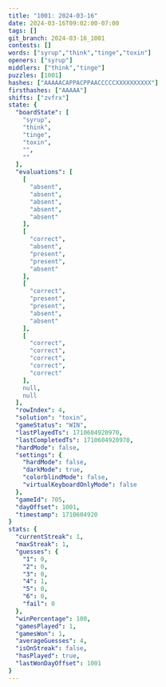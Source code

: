 ```yaml
---
title: "1001: 2024-03-16"
date: 2024-03-16T09:02:00-07:00
tags: []
git_branch: 2024-03-16_1001
contests: []
words: ["syrup","think","tinge","toxin"]
openers: ["syrup"]
middlers: ["think","tinge"]
puzzles: [1001]
hashes: ["AAAAACAPPACPPAACCCCCXXXXXXXXXX"]
firsthashes: ["AAAAA"]
shifts: ["zvfrx"]
state: {
  "boardState": [
    "syrup",
    "think",
    "tinge",
    "toxin",
    "",
    ""
  ],
  "evaluations": [
    [
      "absent",
      "absent",
      "absent",
      "absent",
      "absent"
    ],
    [
      "correct",
      "absent",
      "present",
      "present",
      "absent"
    ],
    [
      "correct",
      "present",
      "present",
      "absent",
      "absent"
    ],
    [
      "correct",
      "correct",
      "correct",
      "correct",
      "correct"
    ],
    null,
    null
  ],
  "rowIndex": 4,
  "solution": "toxin",
  "gameStatus": "WIN",
  "lastPlayedTs": 1710604920970,
  "lastCompletedTs": 1710604920970,
  "hardMode": false,
  "settings": {
    "hardMode": false,
    "darkMode": true,
    "colorblindMode": false,
    "virtualKeyboardOnlyMode": false
  },
  "gameId": 705,
  "dayOffset": 1001,
  "timestamp": 1710604920
}
stats: {
  "currentStreak": 1,
  "maxStreak": 1,
  "guesses": {
    "1": 0,
    "2": 0,
    "3": 0,
    "4": 1,
    "5": 0,
    "6": 0,
    "fail": 0
  },
  "winPercentage": 100,
  "gamesPlayed": 1,
  "gamesWon": 1,
  "averageGuesses": 4,
  "isOnStreak": false,
  "hasPlayed": true,
  "lastWonDayOffset": 1001
}
---
```

<!-- more -->
